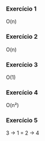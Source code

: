 ### Exercício 1

O(n)

### Exercício 2

O(n)

### Exercício 3

O(1)

### Exercício 4
O(n²)

### Exercício 5
3 → 1 = 2 → 4